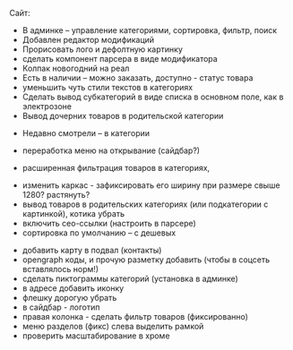 
Сайт:
+ В админке – управление категориями, сортировка, фильтр, поиск
+ Добавлен редактор модификаций
+ Прорисовать лого и дефолтную картинку
+ сделать компонент парсера в виде модификатора
+ Колпак новогодний на реал
+ Есть в наличии – можно заказать, доступно - статус товара
+ уменьшить чуть стили текстов в категориях
+ Сделать вывод субкатегорий в виде списка в основном поле, как в электрозоне
+ Вывод дочерних товаров в родительской категории
- Недавно смотрели – в категории
+ переработка меню на открывание (сайдбар?)
- расширенная фильтрация товаров в категориях,
+ изменить каркас - зафиксировать его ширину при размере свыше 1280? растянуть?
+ вывод товаров в родительских категориях (или подкатегории с картинкой), котика убрать
+ включить сео-ссылки (настроить в парсере)
+ сортировка по умолчанию – с дешевых 
- добавить карту в подвал (контакты)
- opengraph коды, и прочую разметку добавить (чтобы в соцсеть вставлялось норм!)
- сделать пиктограммы категорий (установка в админке)
- в адресе добавить иконку
- флешку дорогую убрать
- в сайдбар - логотип
- правая колонка - сделать фильтр товаров (фиксированно)
- меню разделов (фикс) слева выделить рамкой
- проверить масштабирование в хроме




